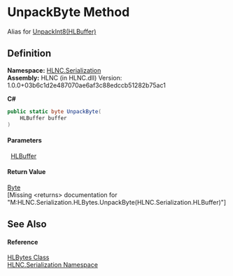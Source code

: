 # UnpackByte Method


Alias for <a href="M_HLNC_Serialization_HLBytes_UnpackInt8">UnpackInt8(HLBuffer)</a>



## Definition
**Namespace:** <a href="N_HLNC_Serialization">HLNC.Serialization</a>  
**Assembly:** HLNC (in HLNC.dll) Version: 1.0.0+03b6c1d2e487070ae6af3c88edccb51282b75ac1

**C#**
``` C#
public static byte UnpackByte(
	HLBuffer buffer
)
```



#### Parameters
<dl><dt>  <a href="T_HLNC_Serialization_HLBuffer">HLBuffer</a></dt><dd /></dl>

#### Return Value
<a href="https://learn.microsoft.com/dotnet/api/system.byte" target="_blank" rel="noopener noreferrer">Byte</a>  
\[Missing &lt;returns&gt; documentation for "M:HLNC.Serialization.HLBytes.UnpackByte(HLNC.Serialization.HLBuffer)"\]

## See Also


#### Reference
<a href="T_HLNC_Serialization_HLBytes">HLBytes Class</a>  
<a href="N_HLNC_Serialization">HLNC.Serialization Namespace</a>  
